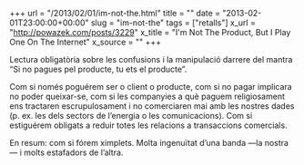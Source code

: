 +++
url = "/2013/02/01/im-not-the.html"
title = ""
date = "2013-02-01T23:00:00+00:00"
slug = "im-not-the"
tags = ["retalls"]
x_url = "http://powazek.com/posts/3229"
x_title = "I'm Not The Product, But I Play One On The Internet"
x_source = ""
+++


Lectura obligatòria sobre les confusions i la manipulació darrere del mantra “Si no pagues pel producte, tu ets el producte”.

Com si només poguérem ser o client o producte, com si no pagar implicara no poder queixar-se, com si les companyies a què paguem religiosament ens tractaren escrupulosament i no comerciaren mai amb les nostres dades (p. ex. les dels sectors de l’energia o les comunicacions). Com si estiguérem obligats a reduir totes les relacions a transaccions comercials.

En resum: com si fórem ximplets. Molta ingenuïtat d’una banda —la nostra— i molts estafadors de l’altra.

